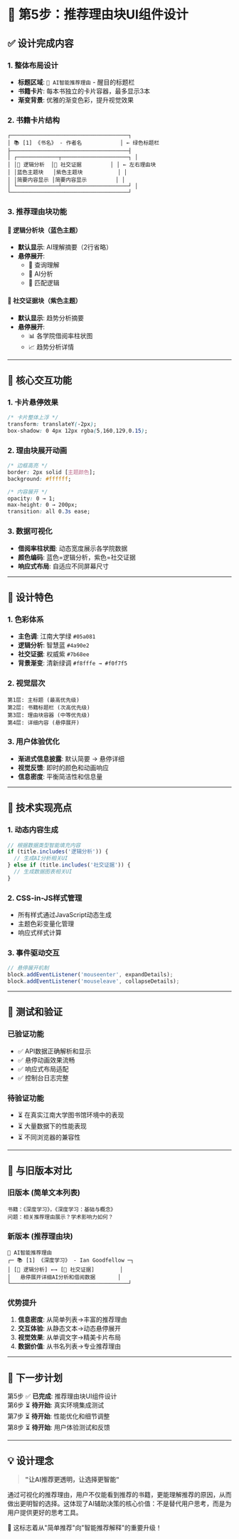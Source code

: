 # 🎨 第5步：推荐理由块UI组件设计

## ✅ 设计完成内容

### 1. 整体布局设计
- **标题区域**: `🤖 AI智能推荐理由` - 醒目的标题栏
- **书籍卡片**: 每本书独立的卡片容器，最多显示3本
- **渐变背景**: 优雅的渐变色彩，提升视觉效果

### 2. 书籍卡片结构
```
┌─────────────────────────────────────┐
│ 📚 [1] 《书名》 - 作者名            │ ← 绿色标题栏  
├─────────────────────────────────────┤
│ ┌─────────────┬─────────────────────┐ │
│ │🧠 逻辑分析  │👥 社交证据         │ │ ← 左右理由块
│ │蓝色主题块   │紫色主题块           │ │
│ │简要内容显示 │简要内容显示         │ │
│ └─────────────┴─────────────────────┘ │
└─────────────────────────────────────┘
```

### 3. 推荐理由块功能

#### 🧠 逻辑分析块（蓝色主题）
- **默认显示**: AI理解摘要（2行省略）
- **悬停展开**: 
  - 🎯 查询理解
  - 🤖 AI分析  
  - 🔗 匹配逻辑

#### 👥 社交证据块（紫色主题）
- **默认显示**: 趋势分析摘要
- **悬停展开**:
  - 📊 各学院借阅率柱状图
  - 📈 趋势分析详情

---

## 🎯 核心交互功能

### 1. 卡片悬停效果
```css
/* 卡片整体上浮 */
transform: translateY(-2px);
box-shadow: 0 4px 12px rgba(5,160,129,0.15);
```

### 2. 理由块展开动画
```css
/* 边框高亮 */
border: 2px solid [主题颜色];
background: #ffffff;

/* 内容展开 */
opacity: 0 → 1;
max-height: 0 → 200px;
transition: all 0.3s ease;
```

### 3. 数据可视化
- **借阅率柱状图**: 动态宽度展示各学院数据
- **颜色编码**: 蓝色=逻辑分析，紫色=社交证据
- **响应式布局**: 自适应不同屏幕尺寸

---

## 🎨 设计特色

### 1. 色彩体系
- **主色调**: 江南大学绿 `#05a081`
- **逻辑分析**: 智慧蓝 `#4a90e2` 
- **社交证据**: 权威紫 `#7b68ee`
- **背景渐变**: 清新绿调 `#f8fffe → #f0f7f5`

### 2. 视觉层次
```
第1层: 主标题 (最高优先级)
第2层: 书籍标题栏 (次高优先级)  
第3层: 理由块容器 (中等优先级)
第4层: 详细内容 (悬停展开)
```

### 3. 用户体验优化
- **渐进式信息披露**: 默认简要 → 悬停详细
- **视觉反馈**: 即时的颜色和动画响应
- **信息密度**: 平衡简洁性和信息量

---

## 📱 技术实现亮点

### 1. 动态内容生成
```javascript
// 根据数据类型智能填充内容
if (title.includes('逻辑分析')) {
  // 生成AI分析相关UI
} else if (title.includes('社交证据')) {
  // 生成数据图表相关UI
}
```

### 2. CSS-in-JS样式管理
- 所有样式通过JavaScript动态生成
- 主题色彩变量化管理
- 响应式样式计算

### 3. 事件驱动交互
```javascript
// 悬停展开机制
block.addEventListener('mouseenter', expandDetails);
block.addEventListener('mouseleave', collapseDetails);
```

---

## 🧪 测试和验证

### 已验证功能
- ✅ API数据正确解析和显示
- ✅ 悬停动画效果流畅
- ✅ 响应式布局适配
- ✅ 控制台日志完整

### 待验证功能  
- ⏳ 在真实江南大学图书馆环境中的表现
- ⏳ 大量数据下的性能表现
- ⏳ 不同浏览器的兼容性

---

## 🔄 与旧版本对比

### 旧版本 (简单文本列表)
```
书籍：《深度学习》，《深度学习：基础与概念》
问题：相关推荐理由展示？学术影响力如何？
```

### 新版本 (推荐理由块)
```
🤖 AI智能推荐理由
┌─ 📚 [1] 《深度学习》 - Ian Goodfellow ─┐
│ [🧠 逻辑分析] ←→ [👥 社交证据]        │
│   悬停展开详细AI分析和借阅数据       │
└─────────────────────────────────────┘
```

### 优势提升
1. **信息密度**: 从简单列表→丰富的推荐理由
2. **交互体验**: 从静态文本→动态悬停展开
3. **视觉效果**: 从单调文字→精美卡片布局
4. **数据价值**: 从书名列表→专业推荐理由

---

## 🚀 下一步计划

第5步 ✅ **已完成**: 推荐理由块UI组件设计  
第6步 ⏳ **待开始**: 真实环境集成测试  
第7步 ⏳ **待开始**: 性能优化和细节调整  
第8步 ⏳ **待开始**: 用户体验测试和反馈  

---

## 💡 设计理念

> **"让AI推荐更透明，让选择更智能"**

通过可视化的推荐理由，用户不仅能看到推荐的书籍，更能理解推荐的原因，从而做出更明智的选择。这体现了AI辅助决策的核心价值：不是替代用户思考，而是为用户提供更好的思考工具。

🎨 这标志着从"简单推荐"向"智能推荐解释"的重要升级！ 